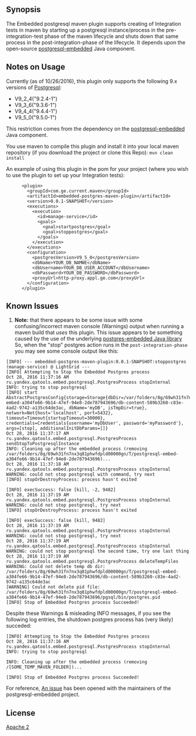 ## Synopsis

The Embedded postgresql maven plugin supports creating of Integration tests in maven by starting up a postgresql instance/process in the pre-integration-test phase of the maven lifecycle and shuts down that same process in the post-integration-phase of the lifecycle. It depends upon the open-source [postgresql-embedded](https://github.com/yandex-qatools/postgresql-embedded) Java component.

## Notes on Usage

Currently (as of 10/26/2016), this plugin only supports the following 9.x versions of [Postgresql](https://www.postgresql.org/):
  * V9_2_4("9.2.4-1")
  * V9_3_6("9.3.6-1")
  * V9_4_4("9.4.4-1")
  * V9_5_0("9.5.0-1")

This restriction comes from the dependency on the [postgresql-embedded](https://github.com/yandex-qatools/postgresql-embedded) Java component.  

You use maven to compile this plugin and install it into your local maven repository (if you download the project or clone this Repo):
  `mvn clean install ` 

An example of using this plugin in the pom for your project (where you wish to use the plugin to set up your Integration tests):
```
      <plugin>
        <groupId>com.ge.current.maven</groupId>
        <artifactId>embedded-postgres-maven-plugin</artifactId>
        <version>0.0.1-SNAPSHOT</version>
        <executions>
          <execution>
            <id>manage-service</id>
            <goals>
              <goal>startpostgres</goal>
              <goal>stoppostgres</goal>
            </goals>
          </execution>
        </executions>
        <configuration>
          <postgresVersion>V9_5_0</postgresVersion>
          <dbName>YOUR_DB_NAMWE</dbName>
          <dbUsername>YOUR_DB_USER_ACCOUNT</dbUsername>
          <dbPassword>YOUR_DB_PASSWORD</dbPassword>
          <proxyUrl>http-proxy.appl.ge.com</proxyUrl> 
        </configuration>        
      </plugin>  
``` 

## Known Issues
1. __Note:__ that there appears to be some issue with some confusing/incorrect maven console (Warnings) output when running a maven build that *uses* this plugin. This issue appears to be something caused by the use of the underlying [postgres-embedded Java library](https://github.com/yandex-qatools/postgresql-embedded) So, when the "stop" postgres action runs in the `post-integration-phase` you may see some console output like this:

```
[INFO] --- embedded-postgres-maven-plugin:0.0.1-SNAPSHOT:stoppostgres (manage-service) @ LightGrid ---
[INFO] Attempting to Stop the Embedded Postgres process
Oct 28, 2016 11:37:16 AM ru.yandex.qatools.embed.postgresql.PostgresProcess stopInternal
INFO: trying to stop postgresql
[INFO] start AbstractPostgresConfig{storage=Storage{dbDir=/var/folders/8g/69wh31fn7nx3q81phwfdpld00000gn/T/postgresql-embed-a304fe66-9b14-47ef-94e8-2de787943696/db-content-589b3260-c83e-4ad2-9742-a135c64de3ac, dbName='myDB', isTmpDir=true}, network=Net{host='localhost', port=5432}, timeout=Timeout{startupTimeout=30000}, credentials=Credentials{username='myDbUser', password='myPassword'}, args=[stop], additionalInitDbParams=[]}
Oct 28, 2016 11:37:17 AM ru.yandex.qatools.embed.postgresql.PostgresProcess sendStopToPostgresqlInstance
INFO: Cleaning up after the embedded process (removing /var/folders/8g/69wh31fn7nx3q81phwfdpld00000gn/T/postgresql-embed-a304fe66-9b14-47ef-94e8-2de787943696)...
Oct 28, 2016 11:37:18 AM ru.yandex.qatools.embed.postgresql.PostgresProcess stopInternal
WARNING: could not stop postgresql with command, try next
[INFO] stopOrDestroyProcess: process hasn't exited 

[INFO] execSuccess: false [kill, -2, 9482]
Oct 28, 2016 11:37:19 AM ru.yandex.qatools.embed.postgresql.PostgresProcess stopInternal
WARNING: could not stop postgresql, try next
[INFO] stopOrDestroyProcess: process hasn't exited 

[INFO] execSuccess: false [kill, 9482]
Oct 28, 2016 11:37:19 AM ru.yandex.qatools.embed.postgresql.PostgresProcess stopInternal
WARNING: could not stop postgresql, try next
Oct 28, 2016 11:37:19 AM ru.yandex.qatools.embed.postgresql.PostgresProcess stopInternal
WARNING: could not stop postgresql the second time, try one last thing
Oct 28, 2016 11:37:19 AM ru.yandex.qatools.embed.postgresql.PostgresProcess deleteTempFiles
WARNING: Could not delete temp db dir: /var/folders/8g/69wh31fn7nx3q81phwfdpld00000gn/T/postgresql-embed-a304fe66-9b14-47ef-94e8-2de787943696/db-content-589b3260-c83e-4ad2-9742-a135c64de3ac
[WARNING] Could not delete pid file: /var/folders/8g/69wh31fn7nx3q81phwfdpld00000gn/T/postgresql-embed-a304fe66-9b14-47ef-94e8-2de787943696/pgsql/bin/postgres.pid
[INFO] Stop of Embedded Postgres process Succeeded!
```
Despite these Warnings & misleading INFO messages, if you see the following log entries, the shutdown postgres process has (very likely) succeded:
```
[INFO] Attempting to Stop the Embedded Postgres process
Oct 28, 2016 11:37:16 AM ru.yandex.qatools.embed.postgresql.PostgresProcess stopInternal
INFO: trying to stop postgresql

INFO: Cleaning up after the embedded process (removing /[SOME_TEMP_MAVEN_FOLDER])...

[INFO] Stop of Embedded Postgres process Succeeded!
```

For reference, [An issue](https://github.com/yandex-qatools/postgresql-embedded/issues/50) has been opened with the maintainers of the postgresql-embedded project.


## License

[Apache 2](https://www.apache.org/licenses/LICENSE-2.0)